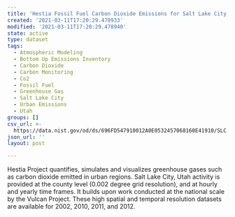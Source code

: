 ```yaml
---
title: 'Hestia Fossil Fuel Carbon Dioxide Emissions for Salt Lake City, Utah'
created: '2021-03-11T17:20:29.478933'
modified: '2021-03-11T17:20:29.478940'
state: active
type: dataset
tags:
  - Atmospheric Modeling
  - Bottom Up Emissions Inventory
  - Carbon Dioxide
  - Carbon Monitoring
  - Co2
  - Fossil Fuel
  - Greenhouse Gas
  - Salt Lake City
  - Urban Emissions
  - Utah
groups: []
csv_url: >-
  https://data.nist.gov/od/ds/696FD547910012A0E0532457068160E41910/SLC.002deg.v2.2.totals.csv
json_url: ''
layout: post

---
```

Hestia Project quantifies, simulates and visualizes greenhouse gases such as carbon dioxide emitted in urban regions.  Salt Lake City, Utah activity is provided at the county level (0.002 degree grid resolution), and at hourly and yearly time frames.  It builds upon work conducted at the national scale by the Vulcan Project. These high spatial and temporal resolution datasets are available for 2002, 2010, 2011, and 2012.
